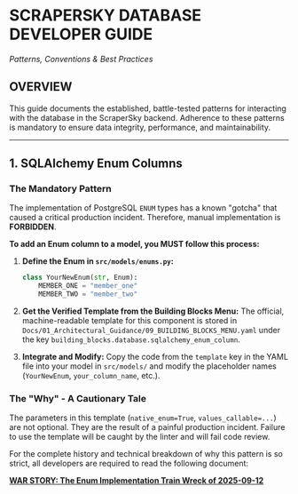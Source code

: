 # SCRAPERSKY DATABASE DEVELOPER GUIDE
*Patterns, Conventions & Best Practices*

## OVERVIEW
This guide documents the established, battle-tested patterns for interacting with the database in the ScraperSky backend. Adherence to these patterns is mandatory to ensure data integrity, performance, and maintainability.

---

## 1. SQLAlchemy Enum Columns

### The Mandatory Pattern

The implementation of PostgreSQL `ENUM` types has a known "gotcha" that caused a critical production incident. Therefore, manual implementation is **FORBIDDEN**.

**To add an Enum column to a model, you MUST follow this process:**

1.  **Define the Enum in `src/models/enums.py`:**
    ```python
    class YourNewEnum(str, Enum):
        MEMBER_ONE = "member_one"
        MEMBER_TWO = "member_two"
    ```

2.  **Get the Verified Template from the Building Blocks Menu:**
    The official, machine-readable template for this component is stored in `Docs/01_Architectural_Guidance/09_BUILDING_BLOCKS_MENU.yaml` under the key `building_blocks.database.sqlalchemy_enum_column`.

3.  **Integrate and Modify:**
    Copy the code from the `template` key in the YAML file into your model in `src/models/` and modify the placeholder names (`YourNewEnum`, `your_column_name`, etc.).

### The "Why" - A Cautionary Tale

The parameters in this template (`native_enum=True`, `values_callable=...`) are not optional. They are the result of a painful production incident. Failure to use the template will be caught by the linter and will fail code review.

For the complete history and technical breakdown of why this pattern is so strict, all developers are required to read the following document:

**[WAR STORY: The Enum Implementation Train Wreck of 2025-09-12](/Docs/01_Architectural_Guidance/war_stories/WAR_STORY__Enum_Implementation_Train_Wreck__2025-09-12.md)**
